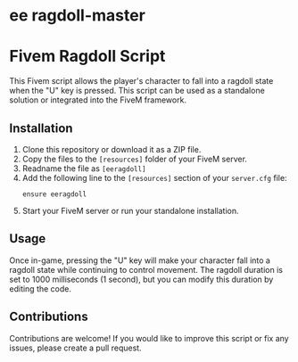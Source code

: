 # ee ragdoll-master
# Fivem Ragdoll Script

This Fivem script allows the player's character to fall into a ragdoll state when the "U" key is pressed. This script can be used as a standalone solution or integrated into the FiveM framework.
## Installation
1. Clone this repository or download it as a ZIP file.
2. Copy the files to the `[resources]` folder of your FiveM server.
3. Readname the file as `[eeragdoll]`
4. Add the following line to the `[resources]` section of your `server.cfg` file:
   ```
   ensure eeragdoll
   ```
5. Start your FiveM server or run your standalone installation.

## Usage
Once in-game, pressing the "U" key will make your character fall into a ragdoll state while continuing to control movement. The ragdoll duration is set to 1000 milliseconds (1 second), but you can modify this duration by editing the code.

## Contributions
Contributions are welcome! If you would like to improve this script or fix any issues, please create a pull request.
